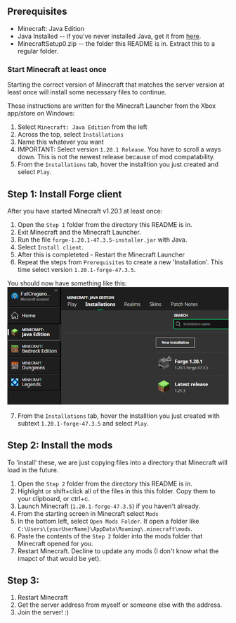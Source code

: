 ## Prerequisites
- Minecraft: Java Edition
- Java Installed -- if you've never installed Java, get it from [here](https://www.java.com/download/ie_manual.jsp).
- MinecraftSetup0.zip -- the folder this README is in. Extract this to a regular folder.

### Start Minecraft at least once

Starting the correct version of Minecraft that matches the server version at least once will install some necessary files to continue.

These instructions are written for the Minecraft Launcher from the Xbox app/store on Windows:

1. Select `Minecraft: Java Edition` from the left
2. Across the top, select `Installations`
3. Name this whatever you want
4. IMPORTANT: Select version `1.20.1 Release`. You have to scroll a ways down. This is not the newest release because of mod compatability.
5. From the `Installations` tab, hover the installtion you just created and select `Play`.

## Step 1: Install Forge client

After you have started Minecraft v1.20.1 at least once:

1. Open the `Step 1` folder from the directory this README is in.
2. Exit Minecraft and the Minecraft Launcher.
3. Run the file `forge-1.20.1-47.3.5-installer.jar` with Java.
4. Select `Install client`.
5. After this is completeted - Restart the Minecraft Launcher
6. Repeat the steps from `Prerequisites` to create a new 'Installation'. This time select version `1.20.1-forge-47.3.5`.

You should now have something like this:
![alt text](image.png)

7. From the `Installations` tab, hover the installtion you just created with subtext `1.20.1-forge-47.3.5` and select `Play`.

## Step 2: Install the mods

To 'install' these, we are just copying files into a directory that Minecraft will load in the future.

1. Open the `Step 2` folder from the directory this README is in. 
2. Highlight or shift+click all of the files in this this folder. Copy them to your clipboard, or ctrl+c.
3. Launch Minecraft (`1.20.1-forge-47.3.5`) if you haven't already.
4. From the starting screen in Minecraft select `Mods`
5. In the bottom left, select `Open Mods Folder`. It open a folder like `C:\Users\{yourUserName}\AppData\Roaming\.minecraft\mods`.
6. Paste the contents of the `Step 2` folder into the mods folder that Minecraft opened for you.
7. Restart Minecraft. Decline to update any mods (I don't know what the imapct of that would be yet).

## Step 3:

1. Restart Minecraft
2. Get the server address from myself or someone else with the address.
3. Join the server! :)
